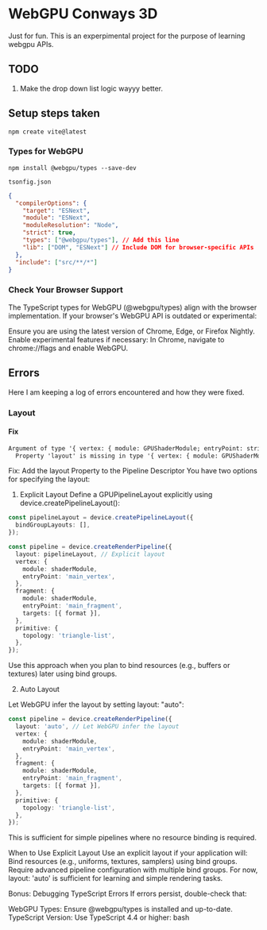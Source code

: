 # WebGPU Conways 3D

Just for fun. This is an experpimental project for the purpose of learning webgpu APIs.

## TODO

1. Make the drop down list logic wayyy better.

## Setup steps taken

`npm create vite@latest`

### Types for WebGPU

`npm install @webgpu/types --save-dev`

`tsonfig.json`

```json
{
  "compilerOptions": {
    "target": "ESNext",
    "module": "ESNext",
    "moduleResolution": "Node",
    "strict": true,
    "types": ["@webgpu/types"], // Add this line
    "lib": ["DOM", "ESNext"] // Include DOM for browser-specific APIs
  },
  "include": ["src/**/*"]
}
```

### Check Your Browser Support

The TypeScript types for WebGPU (@webgpu/types) align with the browser implementation. If your browser's WebGPU API is outdated or experimental:

Ensure you are using the latest version of Chrome, Edge, or Firefox Nightly.
Enable experimental features if necessary:
In Chrome, navigate to chrome://flags and enable WebGPU.

## Errors

Here I am keeping a log of errors encountered and how they were fixed.

### Layout

#### Fix

```txt
Argument of type '{ vertex: { module: GPUShaderModule; entryPoint: string; }; fragment: { module: GPUShaderModule; entryPoint: string; targets: { format: GPUTextureFormat; }[]; }; primitive: { ...; }; }' is not assignable to parameter of type 'GPURenderPipelineDescriptor'.
  Property 'layout' is missing in type '{ vertex: { module: GPUShaderModule; entryPoint: string; }; fragment: { module: GPUShaderModule; entryPoint: string; targets: { format: GPUTextureFormat; }[]; }; primitive: { ...; }; }' but required in type 'GPURenderPipelineDescriptor'.ts(2345)
```

Fix: Add the layout Property to the Pipeline Descriptor
You have two options for specifying the layout:

1. Explicit Layout
Define a GPUPipelineLayout explicitly using device.createPipelineLayout():

```typescript
const pipelineLayout = device.createPipelineLayout({
  bindGroupLayouts: [],
});

const pipeline = device.createRenderPipeline({
  layout: pipelineLayout, // Explicit layout
  vertex: {
    module: shaderModule,
    entryPoint: 'main_vertex',
  },
  fragment: {
    module: shaderModule,
    entryPoint: 'main_fragment',
    targets: [{ format }],
  },
  primitive: {
    topology: 'triangle-list',
  },
});
```

Use this approach when you plan to bind resources (e.g., buffers or textures) later using bind groups.

2. Auto Layout

Let WebGPU infer the layout by setting layout: "auto":

```typescript
const pipeline = device.createRenderPipeline({
  layout: 'auto', // Let WebGPU infer the layout
  vertex: {
    module: shaderModule,
    entryPoint: 'main_vertex',
  },
  fragment: {
    module: shaderModule,
    entryPoint: 'main_fragment',
    targets: [{ format }],
  },
  primitive: {
    topology: 'triangle-list',
  },
});
```

This is sufficient for simple pipelines where no resource binding is required.

When to Use Explicit Layout
Use an explicit layout if your application will:
Bind resources (e.g., uniforms, textures, samplers) using bind groups.
Require advanced pipeline configuration with multiple bind groups.
For now, layout: 'auto' is sufficient for learning and simple rendering tasks.

Bonus: Debugging TypeScript Errors
If errors persist, double-check that:

WebGPU Types: Ensure @webgpu/types is installed and up-to-date.
TypeScript Version: Use TypeScript 4.4 or higher:
bash
